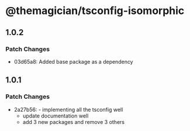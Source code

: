 # @themagician/tsconfig-isomorphic

## 1.0.2

### Patch Changes

- 03d65a8: Added base package as a dependency

## 1.0.1

### Patch Changes

- 2a27b56: - implementing all the tsconfig well
  - update documentation well
  - add 3 new packages and remove 3 others
